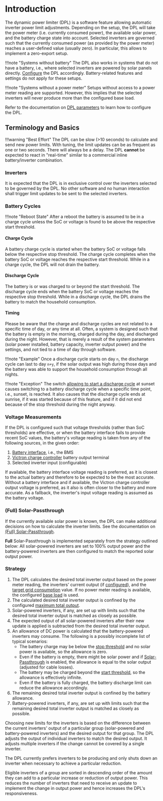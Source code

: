 # Introduction

The dynamic power limiter (DPL) is a software feature allowing automatic
inverter power limit adjustments. Depending on the setup, the DPL will take the
power meter (i.e. currently consumed power), the available solar power, and the
battery charge state into account. Selected inverters are governed such that
the currently consumed power (as provided by the power meter) reaches a
user-defined value (usually zero). In particular, this allows to implement a
zero-export setup.

!!!note "Systems without battery"
    The DPL also works in systems that do not have a battery, i.e., where
    selected inverters are powered by solar panels directly.
    [Configure](configuration/dpl.md) the DPL accordingly. Battery-related
    features and settings do not apply for these setups.

!!!note "Systems without a power meter"
    Setups without access to a power meter reading are supported. However, this
    implies that the selected inverters will never produce more than the
    configured base load.

Refer to the documentation on [DPL parameters](configuration/dpl.md) to learn
how to configure the DPL.

## Terminology and Basics

!!!warning "Best Effort"
    The DPL can be slow (>10 seconds) to calculate and send new power limits.
    With tuning, the limit updates can be as frequent as one or two seconds.
    There will always be a delay. The DPL **cannot** be expected to react in
    "real-time" similar to a commercial inline battery/inverter combination.

### Inverters

It is expected that the DPL is in exclusive control over the inverters selected
to be governed by the DPL. No other software and no human interaction shall
trigger limit updates to be sent to the selected inverters.

### Battery Cycles

!!!note "Reboot State"
    After a reboot the battery is assumed to be in a charge cycle unless the
    SoC or voltage is found to be above the respective start threshold.

#### Charge Cycle

A battery charge cycle is started when the battery SoC or voltage falls below
the respective stop threshold. The charge cycle completes when the battery SoC
or voltage reaches the respective start threshold. While in a charge cycle, the
DPL will not drain the battery.

#### Discharge Cycle

The battery is or was charged to or beyond the start threshold. The discharge
cycle ends when the battery SoC or voltage reaches the respective stop
threshold. While in a discharge cycle, the DPL drains the battery to match the
household consumption.

#### Timing

Please be aware that the charge and discharge cycles are not related to a
specific time of day, or any time at all. Often, a system is designed such that
the battery is empty in the morning, charged during the day, and discharged
during the night. However, that is merely a result of the system parameters
(solar power installed, battery capacity, inverter output power) and the
settings, and not tied to a time of day through software.

!!!note "Example"
    Once a discharge cycle starts on day `n`, the discharge cycle can last to
    day `n+y`, if the solar output was high during those days and the battery
    was able to support the household consumption through all nights.

!!!note "Exception"
    The switch [allowing to start a discharge cycle][useatnight] at sunset
    causes switching to a battery discharge cycle when a specific time point,
    i.e., sunset, is reached. It also causes that the discharge cycle ends at
    sunrise, if it was started because of this feature, and if it did not end
    because of the stop threshold during the night anyway.

[useatnight]: configuration/dpl.md#use-battery-at-night-even-if-only-partially-charged

### Voltage Measurements

If the DPL is configured such that voltage thresholds (rather than SoC
thresholds) are effective, or when the battery interface fails to provide
recent SoC values, the battery's voltage reading is taken from any of the
following sources, in the given order:

1. [Battery interface](battery_interface.md), i.e., the BMS
2. [Victron charge controller](../hardware/victron_charge_controllers.md)
   battery output terminal
3. Selected inverter input (configurable)

If available, the battery interface voltage reading is preferred, as it is
closest to the actual battery and therefore to be expected to be the most
accurate. Without a battery interface and if available, the Victron charge
controller output voltage is preferred, as it also is often closer to the
battery and more accurate. As a fallback, the inverter's input voltage
reading is assumed as the battery voltage.

### (Full) Solar-Passthrough

If the currently available solar power is known, the DPL can make additional
decisions on how to calculate the inverter limits. See the documentation on
[(Full) Solar-Passthrough](solar_passthrough.md).

**Full** Solar-Passthrough is implemented separately from the strategy outlined
below: All solar-powered inverters are set to 100% output power and the
battery-powered inverters are then configured to match the reported solar
output power.

### Strategy

1. The DPL calculates the desired total inverter output based on the power
   meter reading, the inverters' current output (if
   [configured](configuration/dpl.md#power-meter-reading-includes-inverter-output)),
   and the [target grid
   consumption](configuration/dpl.md#target-grid-consumption) value. If no
   power meter reading is available, the configured [base
   load](configuration/dpl.md#base-load) is used.
2. The calculated desired total inverter output is confined by the configured
   [maximum total output](configuration/dpl.md#maximum-total-output).
3. Solar-powered inverters, if any, are set up with limits such that the desired
   total inverter output is matched as closely as possible.
4. The expected output of all solar-powered inverters after their new update
   is applied is subtracted from the desired total inverter output.
5. An allowance of DC power is calculated that the battery-powered inverters
   may consume. The following is a possibly incomplete list of typical
   scenarios:
    * The battery charge may be below the [stop
      threshold](configuration/dpl.md#stop-threshold-for-battery-discharging)
      and no solar power is available, so the allowance is zero.
    * Even if the battery is empty, there might be solar power and if
      [Solar-Passthrough](solar_passthrough.md) is enabled, the allowance is
      equal to the solar output (adjusted for cable losses).
    * The battery may be charged beyond the [start
      threshold](configuration/dpl.md#start-threshold-for-battery-discharging),
      so the allowance is effectively infinite.
    * Even if the battery is fully charged, the battery discharge limit can
      reduce the allowance accordingly.
6. The remaining desired total inverter output is confined by the battery
   allowance.
7. Battery-powered inverters, if any, are set up with limits such that the
   remaining desired total inverter output is matched as closely as possible.

Choosing new limits for the inverters is based on the difference between the
current inverters' output of a particular group (solar-powered and
battery-powered inverters) and the desired output for that group. The DPL
adjusts the output of individual inverters to match the desired output. It
adjusts multiple inverters if the change cannot be covered by a single
inverter.

The DPL currently prefers inverters to be producing and only shuts down an
inverter when necessary to achieve a particular reduction.

Eligible inverters of a group are sorted in descending order of the amount they
can add to a particular increase or reduction of output power. This reduces the
number of inverters that need to receive an update to implement the change in
output power and hence increases the DPL's responsiveness.
